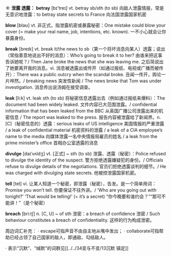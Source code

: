 ☀ <span class="category">**泄露 透露：**</span>
<span class="vocabulary">**betray**</span> [bɪ'treɪ] 
<span class="definition">vt. betray sb/sth (to sb) 向敌人泄露情报，常是无意识地泄露：</span>to betray state secrets to France 向法国泄露国家机密

<span class="vocabulary">**blow**</span> [bləʊ] 
<span class="definition">vt. 非正式，指泄露机密或暴露秘密：</span>One mistake could blow your cover (= make your real name, job, intentions, etc. known). 一不小心就会让你暴露身份。

<span class="vocabulary">**break**</span> [breɪk] 
<span class="definition">vt. break it/the news to sb（第一个将坏消息向某人）透露；说出（常指善意地说出不好的消息）：</span>Who’s going to break it to her? 由谁来把这事告诉她呢？/ Then Jane broke the news that she was leaving me. 之后简说出了她要离开我的消息。<span class="definition">vi. 消息被透露出或传开（如通过报纸、电视或广播而被传开）：</span>There was a public outcry when the scandal broke. 丑闻一传开，舆论一片哗然。/ breaking news 突发性新闻 / The news broke that Tom was under investigation. 消息传出说汤姆在接受调查。

<span class="vocabulary">**leak**</span> [li:k] 
<span class="definition">vt. leak sth (to sb) 将秘密信息透露出去（例如通过报纸来爆料）：</span>The document had been widely leaked. 文件内容已大范围泄露。/ confidential information that has been leaked from the BBC 从英国广播公司泄露出来的机密信息 / The report was leaked to the press. 报告内容被泄露给了新闻界。<span class="definition">n. [C]（秘密信息的）透露：</span>serious leaks of US intelligence 美国情报的严重泄露 / a leak of confidential material 机密资料的泄露 / a leak of a CIA employee’s name to the media 向媒体泄露一名中央情报局雇员的姓名 / a leak from the prime minister’s office 首相办公室透露的消息
           
<span class="vocabulary">**divulge**</span> [daɪˈvʌldʒ]
<span class="definition">vt. [正式] ~ sth (to sb) 泄露、透露（秘密）：</span>Police refused to divulge the identity of the suspect. 警方拒绝透露嫌疑犯的身份。/ Officials refuse to divulge details of the negotiations. 官员们拒绝透露谈判的细节。/ He was charged with divulging state secrets. 他被控泄露国家机密。

<span class="vocabulary">**tell**</span> [tel] 
<span class="definition">vi. 让某人知道一个秘密，即泄露（秘密），告发。是一个简单用词：</span>Promise you won’t tell. 你要保证不往外讲。/ ‘Who are you going out with tonight?’ ‘That would be telling!’ (= it’s a secret) “你今晚要和谁约会？”“那可不能讲！”（是个秘密）

<span class="vocabulary">**breach**</span> [bri:tʃ]
<span class="definition">n. [C, U] ~ of sth 泄密：</span>a breach of confidence 泄密 / Such behaviour constitutes a breach of confidentiality. 这样的行为构成泄密。

周边词汇补充：
· escape可指声音不由自主地从嘴中发出；
· collaborate可指帮助已经占领了自己国家的敌人，即通敌、勾结敌人。      

· 表示“沉默”、“缄默”的词群见[[../../34变与不变/13沉默 镇定]]
